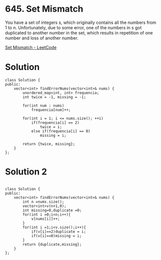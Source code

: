 # 645. Set Mismatch

You have a set of integers s, which originally contains all the numbers from 1 to n. Unfortunately, due to some error, one of the numbers in s got duplicated to another number in the set, which results in repetition of one number and loss of another number.

[Set Mismatch - LeetCode](https://leetcode.com/problems/set-mismatch/description/?envType=daily-question&envId=2024-01-22)

# Solution

```
class Solution {
public:
    vector<int> findErrorNums(vector<int>& nums) {
        unordered_map<int, int> frequencia;
        int twice = -1, missing = -1;

        for(int num : nums)
            frequencia[num]++;

        for(int i = 1; i <= nums.size(); ++i)
            if(frequencia[i] == 2)
                twice = i;
            else if(frequencia[i] == 0)
                missing = i;
        
        return {twice, missing};
    }
};
```

# Solution 2

```

class Solution {
public:
    vector<int> findErrorNums(vector<int>& nums) {
        int n =nums.size();
        vector<int>v(n+1,0);
        int missing=0,duplicate =0;
        for(int i =0;i<n;i++){
            v[nums[i]]++;
        }
        for(int i =1;i<v.size();i++){
            if(v[i]==2)duplicate = i;
            if(v[i]==0)missing = i;
        }
        return {duplicate,missing};
    }
}; 

```

